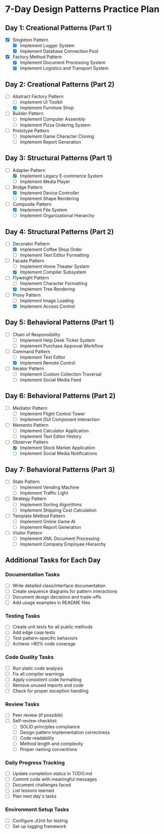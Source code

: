 # 7-Day Design Patterns Practice Plan

## Day 1: Creational Patterns (Part 1)

- [x] Singleton Pattern
  - [x] Implement Logger System
  - [x] Implement Database Connection Pool
- [x] Factory Method Pattern
  - [x] Implement Document Processing System
  - [x] Implement Logistics and Transport System

## Day 2: Creational Patterns (Part 2)

- [ ] Abstract Factory Pattern
  - [ ] Implement UI Toolkit
  - [x] Implement Furniture Shop
- [ ] Builder Pattern
  - [ ] Implement Computer Assembly
  - [ ] Implement Pizza Ordering System
- [ ] Prototype Pattern
  - [ ] Implement Game Character Cloning
  - [ ] Implement Report Generation

## Day 3: Structural Patterns (Part 1)

- [ ] Adapter Pattern
  - [x] Implement Legacy E-commerce System
  - [ ] Implement Media Player
- [ ] Bridge Pattern
  - [x] Implement Device Controller
  - [ ] Implement Shape Rendering
- [ ] Composite Pattern
  - [x] Implement File System
  - [ ] Implement Organizational Hierarchy

## Day 4: Structural Patterns (Part 2)

- [ ] Decorator Pattern
  - [x] Implement Coffee Shop Order
  - [ ] Implement Text Editor Formatting
- [ ] Facade Pattern
  - [ ] Implement Home Theater System
  - [x] Implement Compiler Subsystem
- [ ] Flyweight Pattern
  - [ ] Implement Character Formatting
  - [x] Implement Tree Rendering
- [ ] Proxy Pattern
  - [ ] Implement Image Loading
  - [x] Implement Access Control

## Day 5: Behavioral Patterns (Part 1)

- [ ] Chain of Responsibility
  - [ ] Implement Help Desk Ticket System
  - [ ] Implement Purchase Approval Workflow
- [ ] Command Pattern
  - [ ] Implement Text Editor
  - [x] Implement Remote Control
- [ ] Iterator Pattern
  - [ ] Implement Custom Collection Traversal
  - [ ] Implement Social Media Feed

## Day 6: Behavioral Patterns (Part 2)

- [ ] Mediator Pattern
  - [ ] Implement Flight Control Tower
  - [ ] Implement GUI Component Interaction
- [ ] Memento Pattern
  - [ ] Implement Calculator Application
  - [ ] Implement Text Editor History
- [ ] Observer Pattern
  - [x] Implement Stock Market Application
  - [ ] Implement Social Media Notifications

## Day 7: Behavioral Patterns (Part 3)

- [ ] State Pattern
  - [ ] Implement Vending Machine
  - [ ] Implement Traffic Light
- [ ] Strategy Pattern
  - [ ] Implement Sorting Algorithms
  - [ ] Implement Shipping Cost Calculation
- [ ] Template Method Pattern
  - [ ] Implement Online Game AI
  - [ ] Implement Report Generation
- [ ] Visitor Pattern
  - [ ] Implement XML Document Processing
  - [ ] Implement Company Employee Hierarchy

## Additional Tasks for Each Day

### Documentation Tasks

- [ ] Write detailed class/interface documentation
- [ ] Create sequence diagrams for pattern interactions
- [ ] Document design decisions and trade-offs
- [ ] Add usage examples in README files

### Testing Tasks

- [ ] Create unit tests for all public methods
- [ ] Add edge case tests
- [ ] Test pattern-specific behaviors
- [ ] Achieve >80% code coverage

### Code Quality Tasks

- [ ] Run static code analysis
- [ ] Fix all compiler warnings
- [ ] Apply consistent code formatting
- [ ] Remove unused imports and code
- [ ] Check for proper exception handling

### Review Tasks

- [ ] Peer review (if possible)
- [ ] Self-review checklist:
  - [ ] SOLID principles compliance
  - [ ] Design pattern implementation correctness
  - [ ] Code readability
  - [ ] Method length and complexity
  - [ ] Proper naming conventions

### Daily Progress Tracking

- [ ] Update completion status in TODO.md
- [ ] Commit code with meaningful messages
- [ ] Document challenges faced
- [ ] List lessons learned
- [ ] Plan next day's tasks

### Environment Setup Tasks

- [ ] Configure JUnit for testing
- [ ] Set up logging framework

